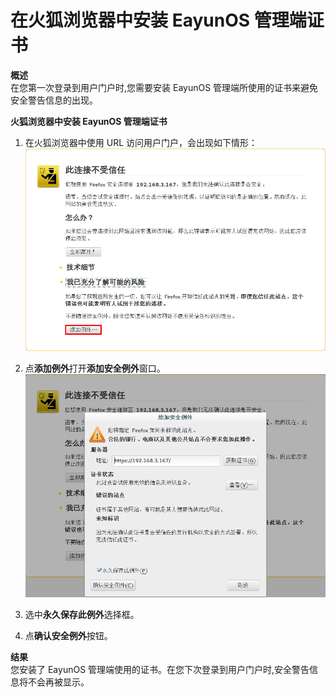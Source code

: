 # 在火狐浏览器中安装 EayunOS 管理端证书

**概述**<br/>
在您第一次登录到用户门户时,您需要安装 EayunOS 管理端所使用的证书来避免安全警告信息的出现。

**火狐浏览器中安装 EayunOS 管理端证书**

1. 在火狐浏览器中使用 URL 访问用户门户，会出现如下情形：
   ![loginFirstTime](../images/loginFirstTime.png)

2. 点**添加例外**打开**添加安全例外**窗口。
   ![AddExceptionPopup](../images/AddExceptionPopup.png)

3. 选中**永久保存此例外**选择框。

4. 点**确认安全例外**按钮。

**结果**<br/>
您安装了 EayunOS 管理端使用的证书。在您下次登录到用户门户时,安全警告信息将不会再被显示。

